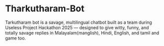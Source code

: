 # Tharkutharam-Bot
Tarkutharam bot is a savage, multilingual chatbot built as a team during Useless Project Hackathon 2025 — designed to give witty, funny, and totally savage replies in Malayalam(manglish), Hindi, English, and tamil and game too.
